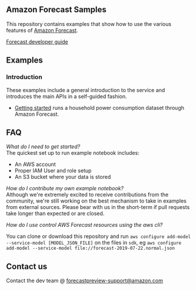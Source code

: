 ## Amazon Forecast Samples

This repository contains examples that show how to use the various features of [Amazon Forecast](https://aws.amazon.com/forecast/). 

[Forecast developer guide](https://docs.aws.amazon.com/forecast/latest/dg/what-is-forecast.html)

## Examples
### Introduction 
These examples include a general introduction to the service and introduces the main APIs in a self-guided fashion.  

* [Getting started](notebooks) runs a household power consumption dataset through Amazon Forecast. 

## FAQ
_What do I need to get started?_  
 The quickest set up to run example notebook includes:   
 
 
 * An AWS account
 * Proper IAM User and role setup
 * An S3 bucket where your data is stored

_How do I contribute my own example notebook?_  
 Although we're extremely excited to receive contributions from the community, we're still working on the best mechanism to take in examples from external sources. Please bear with us in the short-term if pull requests take longer than expected or are closed.
 
 _How do I use control AWS Forecast resources using the aws cli?_

  You can clone or download this repository and run `aws configure add-model --service-model [MODEL_JSON_FILE]`
 on the files in `sdk`, eg `aws configure add-model --service-model file://forecast-2019-07-22.normal.json`
 
 ## Contact us
 Contact the dev team @ forecastpreview-support@amazon.com


